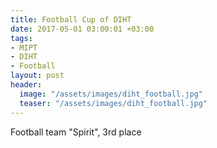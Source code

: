 ```yaml
---
title: Football Cup of DIHT
date: 2017-05-01 03:00:01 +03:00
tags:
- MIPT
- DIHT
- Football
layout: post
header:
  image: "/assets/images/diht_football.jpg"
  teaser: "/assets/images/diht_football.jpg"
---
```


Football team "Spirit", 3rd place
